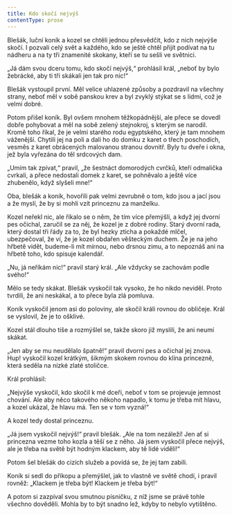```yaml
---
title: Kdo skočí nejvýš
contentType: prose
---
```


  

Blešák, luční koník a kozel se chtěli jednou přesvědčit, kdo z nich nejvýše skočí. I pozvali celý svět a každého, kdo se ještě chtěl přijít podívat na tu nádheru a na ty tři znamenité skokany, kteří se tu sešli ve světnici.

„Já dám svou dceru tomu, kdo skočí nejvýš,“ prohlásil král, „neboť by bylo žebrácké, aby ti tři skákali jen tak pro nic!“

Blešák vystoupil první. Měl velice uhlazené způsoby a pozdravil na všechny strany, neboť měl v sobě panskou krev a byl zvyklý stýkat se s lidmi, což je velmi dobré.

Potom přišel koník. Byl ovšem mnohem těžkopádnější, ale přece se dovedl dobře pohybovat a měl na sobě zelený stejnokroj, s kterým se narodil. Kromě toho říkal, že je velmi starého rodu egyptského, který je tam mnohem váženější. Chytili jej na poli a dali ho do domku z karet o třech poschodích, vesměs z karet obrácených malovanou stranou dovnitř. Byly tu dveře i okna, jež byla vyřezána do těl srdcových dam.

„Umím tak zpívat,“ pravil, „že šestnáct domorodých cvrčků, kteří odmalička cvrkali, a přece nedostali domek z karet, se pohněvalo a ještě více zhubenělo, když slyšeli mne!“

Oba, blešák a koník, hovořili pak velmi zevrubně o tom, kdo jsou a jací jsou a že myslí, že by si mohli vzít princeznu za manželku.

Kozel neřekl nic, ale říkalo se o něm, že tím více přemýšlí, a když jej dvorní pes očichal, zaručil se za něj, že kozel je z dobré rodiny. Starý dvorní rada, který dostal tři řády za to, že byl hezky zticha a pokaždé mlčel, ubezpečoval, že ví, že je kozel obdařen věšteckým duchem. Že je na jeho hřbetě vidět, budeme-li mít mírnou, nebo drsnou zimu, a to nepoznáš ani na hřbetě toho, kdo spisuje kalendář.

„Nu, já neříkám nic!“ pravil starý král. „Ale vždycky se zachovám podle svého!“

Mělo se tedy skákat. Blešák vyskočil tak vysoko, že ho nikdo neviděl. Proto tvrdili, že ani neskákal, a to přece byla zlá pomluva.

Koník vyskočil jenom asi do poloviny, ale skočil králi rovnou do obličeje. Král se vyslovil, že je to ošklivé.

Kozel stál dlouho tiše a rozmýšlel se, takže skoro již myslili, že ani neumí skákat.

„Jen aby se mu neudělalo špatně!“ pravil dvorní pes a očichal jej znova. Hup! vyskočil kozel krátkým, šikmým skokem rovnou do klína princezně, která seděla na nízké zlaté stoličce.

Král prohlásil:

„Nejvýše vyskočil, kdo skočil k mé dceři, neboť v tom se projevuje jemnost chování. Ale aby něco takového někoho napadlo, k tomu je třeba mít hlavu, a kozel ukázal, že hlavu má. Ten se v tom vyzná!“

A kozel tedy dostal princeznu.

„Já jsem vyskočil nejvýš!“ pravil blešák. „Ale na tom nezáleží! Jen ať si princezna vezme toho kozla a těší se z něho. Já jsem vyskočil přece nejvýš, ale je třeba na světě být hodným klackem, aby tě lidé viděli!“

Potom šel blešák do cizích služeb a povídá se, že jej tam zabili.

Koník si sedl do příkopu a přemýšlel, jak to vlastně ve světě chodí, i pravil rovněž: „Klackem je třeba být! Klackem je třeba být!“

A potom si zazpíval svou smutnou písničku, z níž jsme se právě tohle všechno dověděli. Mohla by to být snadno lež, kdyby to nebylo vytištěno.

